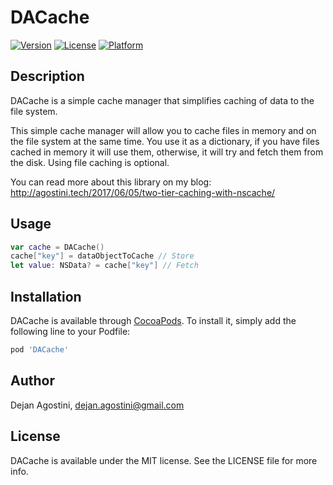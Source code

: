 # DACache

[![Version](https://img.shields.io/cocoapods/v/DACache.svg?style=flat)](http://cocoapods.org/pods/DACache)
[![License](https://img.shields.io/cocoapods/l/DACache.svg?style=flat)](http://cocoapods.org/pods/DACache)
[![Platform](https://img.shields.io/cocoapods/p/DACache.svg?style=flat)](http://cocoapods.org/pods/DACache)

## Description

DACache is a simple cache manager that simplifies caching of data to the file system.

This simple cache manager will allow you to cache files in memory and on the file system at the same time. You use it as a dictionary, if you have files cached in memory it will use them, otherwise, it will try and fetch them from the disk. Using file caching is optional.

You can read more about this library on my blog: http://agostini.tech/2017/06/05/two-tier-caching-with-nscache/

## Usage

```swift
var cache = DACache()
cache["key"] = dataObjectToCache // Store
let value: NSData? = cache["key"] // Fetch
```


## Installation

DACache is available through [CocoaPods](http://cocoapods.org). To install
it, simply add the following line to your Podfile:

```ruby
pod 'DACache'
```

## Author

Dejan Agostini, dejan.agostini@gmail.com

## License

DACache is available under the MIT license. See the LICENSE file for more info.
